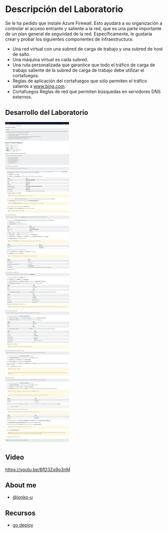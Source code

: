 # Descripción del Laboratorio
Se le ha pedido que instale Azure Firewall. Esto ayudará a su organización a controlar el acceso entrante y saliente a la red, que es una parte importante de un plan general de seguridad de la red. Específicamente, le gustaría crear y probar los siguientes componentes de infraestructura:

- Una red virtual con una subred de carga de trabajo y una subred de host de salto.
- Una máquina virtual es cada subred.
- Una ruta personalizada que garantice que todo el tráfico de carga de trabajo saliente de la subred de carga de trabajo debe utilizar el cortafuegos.
- Reglas de aplicación del cortafuegos que sólo permiten el tráfico saliente a www.bing.com.
- Cortafuegos Reglas de red que permiten búsquedas en servidores DNS externos.



## Desarrollo del Laboratorio
![Logo](/AZ-500%20Microsoft%20Azure%20Security%20Technologies/Lab%2003%20-%20Azure%20Firewall/screenshots/Lab03.png)

## Video
https://youtu.be/BfD3Zq9o3nM

## About me
- [@jonko-u](https://github.com/jonko-u)

## Recursos
- [go deploy](https://lms.godeploy.it/)


